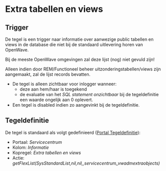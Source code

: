 # Extra tabellen en views

## Trigger

De tegel is een trigger naar informatie over aanwezige public tabellen en views in de database die niet bij de standaard uitlevering horen van OpenWave.

Bij de meeste OpenWave omgevingen zal deze lijst (nog) niet gevuld zijn!

Alleen indien door REM/Functioneel beheer uitzonderingstabellen/views zijn aangemaakt, zal de lijst records bevatten.

- De tegel is alleen zichtbaar voor inlogger wanneer:
  - deze aan hem/haar is toegekend
  - de evaluatie van het _SQL statement onzichtbaar_ bij de tegeldefinitie een waarde ongelijk aan 0 oplevert.
- Een tegel is disabled indien zo aangevinkt bij de tegeldefinitie.

## Tegeldefinitie

De tegel is standaard als volgt gedefinieerd ([Portal Tegeldefinitie](/docs/instellen_inrichten/portaldefinitie/portal_tegel.md)):

- Portaal: _Servicecentrum_
- Kolom: _Informatie_
- Kopregel: _Extra tabellen en views_
- Actie: _getFlexList(SysStandardList,nil,nil,,servicecentrum_vwadmextraobjects)_
